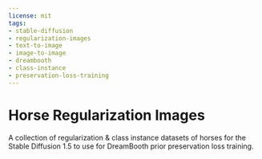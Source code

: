```yaml
---
license: mit
tags:
- stable-diffusion
- regularization-images
- text-to-image
- image-to-image
- dreambooth
- class-instance
- preservation-loss-training 
---
```


# Horse Regularization Images

A collection of regularization & class instance datasets of horses for the Stable Diffusion 1.5 to use for DreamBooth prior preservation loss training.